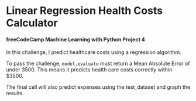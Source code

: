 # Linear Regression Health Costs Calculator
#### freeCodeCamp Machine Learning with Python Project 4

In this challenge, I predict healthcare costs using a regression algorithm.

To pass the challenge, `model.evaluate` must return a Mean Absolute Error of under 3500. This means it predicts health care costs correctly within $3500.

The final cell will also predict expenses using the test_dataset and graph the results.
